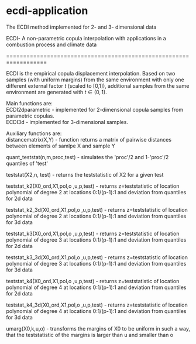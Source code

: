 # ecdi-application
 The ECDI method implemented for 2- and 3- dimensional data

 ECDI- A non-parametric copula interpolation with applications in a combustion process and climate data

==================================================================

 ECDI is the empirical copula displacement interpolation. Based on two samples (with uniform margins) from the same environment with only one different external factor $t$ (scaled to [0,1]), additional samples from the same environment are generated with $t \in (0,1)$.

Main functions are:    
ECDI2dparametric - implemented for 2-dimensional copula samples from parametric copulas.     
ECDI3d - implemented for 3-dimensional samples.     

Auxiliary functions are:   
distancematrix(X,Y) - function returns a matrix of pairwise distances between elements of samlpe X and sample Y   

quant_teststat(n,m,proc,test) - simulates the 'proc'/2 and 1-'proc'/2 quantiles of 'test'   

teststat(X2,n, test) - returns the teststatistic of X2 for a given test    

teststat_k2(X0_ord,X1,pol,o ,u,p,test) - returns z=teststatistic of location polynomial of degree 2 at locations 0:1/(p-1):1 and deviation from 
quantiles for 2d data   

teststat_k2_3d(X0_ord,X1,pol,o ,u,p,test) - returns z=teststatistic of location polynomial of degree 2 at locations 0:1/(p-1):1 and deviation from quantiles for 3d data    

teststat_k3(X0_ord,X1,pol,o ,u,p,test) - returns z=teststatistic of location polynomial of degree 3 at locations 0:1/(p-1):1 and deviation from quantiles for 2d data    

teststat_k3_3d(X0_ord,X1,pol,o ,u,p,test) - returns z=teststatistic of location polynomial of degree 3 at locations 0:1/(p-1):1 and deviation from quantiles for 3d data    

teststat_k4(X0_ord,X1,pol,o ,u,p,test) - returns z=teststatistic of location polynomial of degree 4 at locations 0:1/(p-1):1 and deviation from quantiles for 2d data    

teststat_k4_3d(X0_ord,X1,pol,o ,u,p,test) - returns z=teststatistic of location polynomial of degree 4 at locations 0:1/(p-1):1 and deviation from quantiles for 3d data     

umarg(X0,k,u,o) - transforms the margins of X0 to be uniform in such a way, that the teststatistic of the margins is larger than u and smaller than o    
